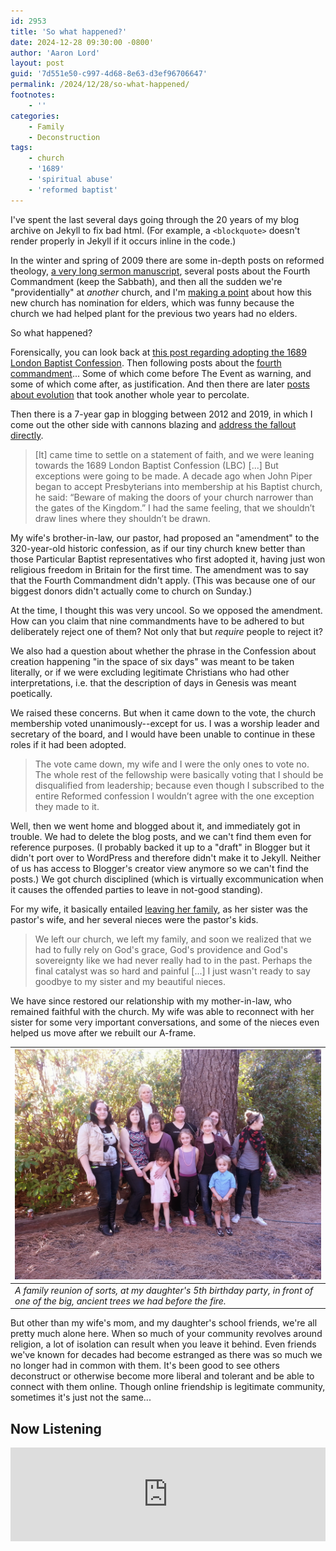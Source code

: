 ```yaml
---
id: 2953
title: 'So what happened?'
date: 2024-12-28 09:30:00 -0800'
author: 'Aaron Lord'
layout: post
guid: '7d551e50-c997-4d68-8e63-d3ef96706647'
permalink: /2024/12/28/so-what-happened/
footnotes:
    - ''
categories:
    - Family
    - Deconstruction
tags:
    - church
    - '1689'
    - 'spiritual abuse'
    - 'reformed baptist'
---
```


I've spent the last several days going through the 20 years of my blog archive on Jekyll to fix bad html. (For example, a `<blockquote>` doesn't render properly in Jekyll if it occurs inline in the code.)

In the winter and spring of 2009 there are some in-depth posts on reformed theology, [a very long sermon manuscript](/2008/12/08/plan-a-glory-and-grace/), several posts about the Fourth Commandment (keep the Sabbath), and then all the sudden we're "providentially" at _another_ church, and I'm [making a point](/2009/05/28/elders-in-every-church/) about how this new church has nomination for elders, which was funny because the church we had helped plant for the previous two years had no elders.

So what happened?

Forensically, you can look back at [this post regarding adopting the 1689 London Baptist Confession](/2009/04/15/sam-waldron-on-adopting-the-1689-lbc/). Then following posts about the [fourth commandment](/tags#the%20Lord's%20day)... Some of which come before The Event as warning, and some of which come after, as justification. And then there are later [posts about evolution](/2010/07/01/natural-revelation-and-the-framework-hypothesis/) that took another whole year to percolate.

Then there is a 7-year gap in blogging between 2012 and 2019, in which I come out the other side with cannons blazing and [address the fallout directly](/2019/12/07/a-chronology-of-deconstruction/).

> \[It\] came time to settle on a statement of faith, and we were leaning towards the 1689 London Baptist Confession (LBC) \[...\] But exceptions were going to be made. A decade ago when John Piper began to accept Presbyterians into membership at his Baptist church, he said: “Beware of making the doors of your church narrower than the gates of the Kingdom.” I had the same feeling, that we shouldn’t draw lines where they shouldn’t be drawn.

My wife's brother-in-law, our pastor, had proposed an "amendment" to the 320-year-old historic confession, as if our tiny church knew better than those Particular Baptist representatives who first adopted it, having just won religious freedom in Britain for the first time. The amendment was to say that the Fourth Commandment didn't apply. (This was because one of our biggest donors didn't actually come to church on Sunday.)

At the time, I thought this was very uncool. So we opposed the amendment. How can you claim that nine commandments have to be adhered to but deliberately reject one of them? Not only that but _require_ people to reject it?

We also had a question about whether the phrase in the Confession about creation happening "in the space of six days" was meant to be taken literally, or if we were excluding legitimate Christians who had other interpretations, i.e. that the description of days in Genesis was meant poetically.

We raised these concerns. But when it came down to the vote, the church membership voted unanimously--except for us. I was a worship leader and secretary of the board, and I would have been unable to continue in these roles if it had been adopted.

> The vote came down, my wife and I were the only ones to vote no. The whole rest of the fellowship were basically voting that I should be disqualified from leadership; because even though I subscribed to the entire Reformed confession I wouldn’t agree with the one exception they made to it.

Well, then we went home and blogged about it, and immediately got in trouble. We had to delete the blog posts, and we can't find them even for reference purposes. (I probably backed it up to a "draft" in Blogger but it didn't port over to WordPress and therefore didn't make it to Jekyll. Neither of us has access to Blogger's creator view anymore so we can't find the posts.) We got church disciplined (which is virtually excommunication when it causes the offended parties to leave in not-good standing).

For my wife, it basically entailed [leaving her family](https://howvast.blogspot.com/2009/05/theres-letter-i-need-to-write.html), as her sister was the pastor's wife, and her several nieces were the pastor's kids.

> We left our church, we left my family, and soon we realized that we had to fully rely on God's grace, God's providence and God's sovereignty like we had never really had to in the past. Perhaps the final catalyst was so hard and painful \[...\] I just wasn't ready to say goodbye to my sister and my beautiful nieces.

We have since restored our relationship with my mother-in-law, who remained faithful with the church. My wife was able to reconnect with her sister for some very important conversations, and some of the nieces even helped us move after we rebuilt our A-frame.

| ![Four generations of the Young family](/assets/img/2024/12/IMG_20140118_134926.png)                                                                    |
| ----------------------------------------------------------------------------------------------------------------------------------- |
| *A family reunion of sorts, at my daughter's 5th birthday party, in front of one of the big, ancient trees we had before the fire.* |

But other than my wife's mom, and my daughter's school friends, we're all pretty much alone here. When so much of your community revolves around religion, a lot of isolation can result when you leave it behind. Even friends we've known for decades had become estranged as there was so much we no longer had in common with them. It's been good to see others deconstruct or otherwise become more liberal and tolerant and be able to connect with them online. Though online friendship is legitimate community, sometimes it's just not the same...

## Now Listening

<iframe allow="autoplay *; encrypted-media *;" frameborder="0" height="150" style="width:100%;max-width:660px;overflow:hidden;background:transparent;" sandbox="allow-forms allow-popups allow-same-origin allow-scripts allow-storage-access-by-user-activation allow-top-navigation-by-user-activation" src="https://embed.music.apple.com/us/album/ideology/1169782262?i=1169782469"></iframe>